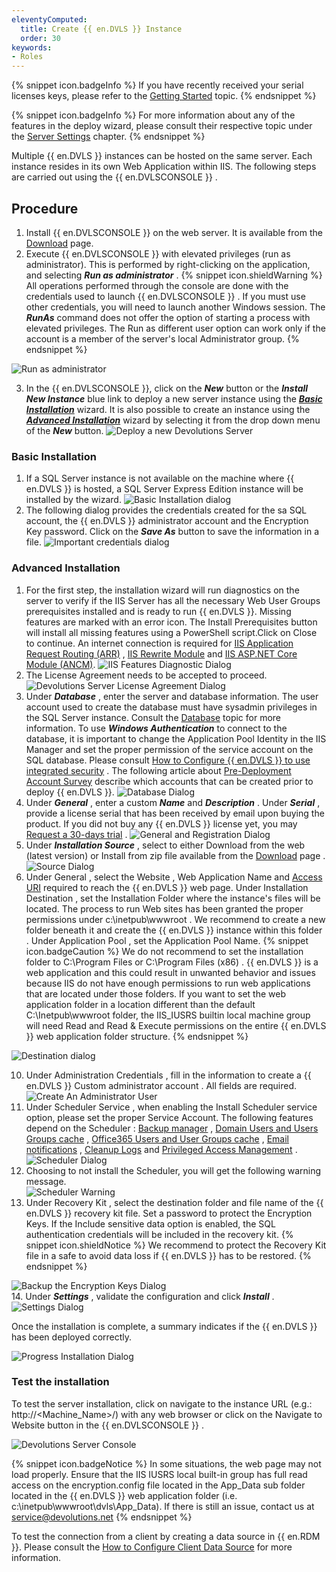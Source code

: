 ```yaml
---
eleventyComputed:
  title: Create {{ en.DVLS }} Instance
  order: 30
keywords:
- Roles
---
```


{% snippet icon.badgeInfo %} 
If you have recently received your serial licenses keys, please refer to the [Getting Started](/server/getting-started/) topic. 
{% endsnippet %}
 
{% snippet icon.badgeInfo %} 
For more information about any of the features in the deploy wizard, please consult their respective topic under the [Server Settings](/server/management/devolutions-server-console/devolutions-server-settings/general/) chapter. 
{% endsnippet %}
 
Multiple {{ en.DVLS }} instances can be hosted on the same server. Each instance resides in its own Web Application within IIS. The following steps are carried out using the {{ en.DVLSCONSOLE }} .  

## Procedure 

1. Install {{ en.DVLSCONSOLE }} on the web server. It is available from the [Download](https://server.devolutions.net/home/download) page. 
1. Execute {{ en.DVLSCONSOLE }} with elevated privileges (run as administrator). This is performed by right-clicking on the application, and selecting ***Run as administrator*** . 
{% snippet icon.shieldWarning %} 
All operations performed through the console are done with the credentials used to launch {{ en.DVLSCONSOLE }} . If you must use other credentials, you will need to launch another Windows session. The ***RunAs*** command does not offer the option of starting a process with elevated privileges. The Run as different user option can work only if the account is a member of the server's local Administrator group. 
{% endsnippet %}
 
![Run as administrator](https://webdevolutions.azureedge.net/docs/en/server/ServerOp8175.png)  

3. In the {{ en.DVLSCONSOLE }}, click on the ***New*** button or the ***Install New Instance*** blue link to deploy a new server instance using the <a href="#Basic">***Basic Installation***</a> wizard. It is also possible to create an instance using the <a href="#Advanced">***Advanced Installation***</a> wizard by selecting it from the drop down menu of the ***New*** button.
![Deploy a new Devolutions Server](https://webdevolutions.azureedge.net/docs/en/server/ServerOp8048.png)  

### Basic Installation <a name="Basic"></a>

1. If a SQL Server instance is not available on the machine where {{ en.DVLS }} is hosted, a SQL Server Express Edition instance will be installed by the wizard. ![Basic Installation dialog](https://webdevolutions.azureedge.net/docs/en/server/ServerOp8176.png)
1. The following dialog provides the credentials created for the sa SQL account, the {{ en.DVLS }} administrator account and the Encryption Key password. Click on the ***Save As*** button to save the information in a file. ![Important credentials dialog](https://webdevolutions.azureedge.net/docs/en/server/ServerOp8177.png)


### Advanced Installation <a name="Advanced"></a>

1. For the first step, the installation wizard will run diagnostics on the server to verify if the IIS Server has all the necessary Web User Groups prerequisites installed and is ready to run {{ en.DVLS }}. Missing features are marked with an error icon. The Install Prerequisites button will install all missing features using a PowerShell script.Click on Close to continue. An internet connection is required for [IIS Application Request Routing (ARR)](https://api.devolutions.net/redirection/f19f07f3-5ea4-436d-a3ba-4bb69d373321) , [IIS Rewrite Module](https://api.devolutions.net/redirection/3cb42413-5dfd-4b1b-bd20-4e5968274ed0) and [IIS ASP.NET Core Module (ANCM)](https://dotnet.microsoft.com/permalink/dotnetcore-current-windows-runtime-bundle-installer). 
![IIS Features Diagnostic Dialog](https://webdevolutions.azureedge.net/docs/en/server/ServerOp8049.png)  
1. The License Agreement needs to be accepted to proceed.  
![Devolutions Server License Agreement Dialog](https://webdevolutions.azureedge.net/docs/en/server/ServerOp8050.png)  
1. Under ***Database*** , enter the server and database information. The user account used to create the database must have sysadmin privileges in the SQL Server instance. Consult the [Database](/server/management/devolutions-server-console/devolutions-server-settings/database/) topic for more information. To use ***Windows Authentication*** to connect to the database, it is important to change the Application Pool Identity in the IIS Manager and set the proper permission of the service account on the SQL database. Please consult [How to Configure {{ en.DVLS }} to use integrated security](/kb/devolutions-server/how-to-articles/configure-server-use-integrated-security/) . The following article about [Pre-Deployment Account Survey](/kb/devolutions-server/knowledge-base/pre-deployment-account-survey/) describe which accounts that can be created prior to deploy {{ en.DVLS }}. 
![Database Dialog](https://webdevolutions.azureedge.net/docs/en/server/ServerOp8054.png)  
1. Under ***General*** , enter a custom ***Name*** and ***Description*** . Under ***Serial*** , provide a license serial that has been received by email upon buying the product. If you did not buy any {{ en.DVLS }} license yet, you may [Request a 30-days trial](https://server.devolutions.net/trial) . 
![General and Registration Dialog](https://webdevolutions.azureedge.net/docs/en/server/ServerOp8051.png)  
1. Under ***Installation Source*** , select to either Download from the web (latest version) or Install from zip file available from the [Download](https://server.devolutions.net/home/download) page . 
![Source Dialog](https://webdevolutions.azureedge.net/docs/en/server/ServerOp8053.png)  
1. Under General , select the Website , Web Application Name and [Access URI](/kb/devolutions-server/knowledge-base/access-uri/) required to reach the {{ en.DVLS }} web page. Under Installation Destination , set the Installation Folder where the instance's files will be located. The process to run Web sites has been granted the proper permissions under c:\inetpub\wwwroot . We recommend to create a new folder beneath it and create the {{ en.DVLS }} instance within this folder . Under Application Pool , set the Application Pool Name. 
{% snippet icon.badgeCaution %} 
We do not recommend to set the installation folder to C:\Program Files or C:\Program Files (x86) . {{ en.DVLS }} is a web application and this could result in unwanted behavior and issues because IIS do not have enough permissions to run web applications that are located under those folders. If you want to set the web application folder in a location different than the default C:\Inetpub\wwwroot folder, the IIS_IUSRS builtin local machine group will need Read and Read & Execute permissions on the entire {{ en.DVLS }} web application folder structure. 
{% endsnippet %} 

![Destination dialog](https://webdevolutions.azureedge.net/docs/en/server/ServerOp8170.png)  

10. Under Administration Credentials , fill in the information to create a {{ en.DVLS }} Custom administrator account . All fields are required.  
![Create An Administrator User](https://webdevolutions.azureedge.net/docs/en/server/clip10323.png)  
1. Under Scheduler Service , when enabling the Install Scheduler service option, please set the proper Service Account. The following features depend on the Scheduler : [Backup manager](/server/web-interface/administration/backup/backup-manager/) , [Domain Users and Users Groups cache](/server/web-interface/administration/configuration/server-settings/general/authentication/domain/) , [Office365 Users and User Groups cache](/server/web-interface/administration/configuration/server-settings/general/authentication/office-365/) , [Email notifications](/server/web-interface/administration/security-management/notifications/) , [Cleanup Logs](/server/web-interface/administration/logs/cleanup-logs/) and [Privileged Access Management](/server/privileged-access-management/) . 
![Scheduler Dialog](https://webdevolutions.azureedge.net/docs/en/server/ServerOp8055.png)  
1. Choosing to not install the Scheduler, you will get the following warning message.  
![Scheduler Warning](https://webdevolutions.azureedge.net/docs/en/server/ServerOp8056.png)  
1. Under Recovery Kit , select the destination folder and file name of the {{ en.DVLS }} recovery kit file. Set a password to protect the Encryption Keys. If the Include sensitive data option is enabled, the SQL authentication credentials will be included in the recovery kit. 
{% snippet icon.shieldNotice %} 
We recommend to protect the Recovery Kit file in a safe to avoid data loss if {{ en.DVLS }} has to be restored. 
{% endsnippet %} 

![Backup the Encryption Keys Dialog](https://webdevolutions.azureedge.net/docs/en/server/clip10324.png)  
14. Under ***Settings*** , validate the configuration and click ***Install*** . 
![Settings Dialog](https://webdevolutions.azureedge.net/docs/en/server/ServerOp8057.png)   

Once the installation is complete, a summary indicates if the {{ en.DVLS }} has been deployed correctly.  

![Progress Installation Dialog](https://webdevolutions.azureedge.net/docs/en/server/ServerOp8059.png)  

### Test the installation 
To test the server installation, click on navigate to the instance URL (e.g.: http://<Machine_Name>/<InstanceName>) with any web browser or click on the Navigate to Website button in the {{ en.DVLSCONSOLE }} .  

![Devolutions Server Console](https://webdevolutions.azureedge.net/docs/en/server/ServerOp8060.png)   

{% snippet icon.badgeNotice %} 
In some situations, the web page may not load properly. Ensure that the IIS IUSRS local built-in group has full read access on the encryption.config file located in the App_Data sub folder located in the {{ en.DVLS }} web application folder (i.e. c:\inetpub\wwwroot\dvls\App_Data). If there is still an issue, contact us at [service@devolutions.net](mailto:service@devolutions.net) 
{% endsnippet %}
 
To test the connection from a client by creating a data source in {{ en.RDM }}. Please consult the [How to Configure Client Data Source](/kb/devolutions-server/how-to-articles/configure-client-data-source/) for more information. 

